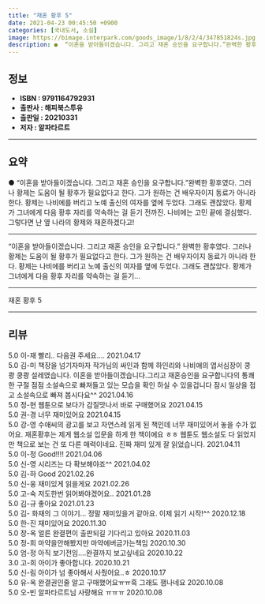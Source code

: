 ```yaml
---
title: "재혼 황후 5"
date: 2021-04-23 00:45:50 +0900
categories: [국내도서, 소설]
image: https://bimage.interpark.com/goods_image/1/8/2/4/347851824s.jpg
description: ●  “이혼을 받아들이겠습니다. 그리고 재혼 승인을 요구합니다.”완벽한 황후였다. 그러나 황제는 도움이 될 황후가 필요없다고 한다. 그가 원하는 건 배우자이지 동료가 아니라 한다. 황제는 나비에를 버리고 노예 출신의 여자를 옆에 두었다. 그래도 괜찮았다. 황제가 그녀에게 다음 황후 자리를 약속하는 걸 듣
---
```


## **정보**

- **ISBN : 9791164792931**
- **출판사 : 해피북스투유**
- **출판일 : 20210331**
- **저자 : 알파타르트**

------



## **요약**

●  “이혼을 받아들이겠습니다. 그리고 재혼 승인을 요구합니다.”완벽한 황후였다. 그러나 황제는 도움이 될 황후가 필요없다고 한다. 그가 원하는 건 배우자이지 동료가 아니라 한다. 황제는 나비에를 버리고 노예 출신의 여자를 옆에 두었다. 그래도 괜찮았다. 황제가 그녀에게 다음 황후 자리를 약속하는 걸 듣기 전까진. 나비에는 고민 끝에 결심했다. 그렇다면 난 옆 나라의 황제와 재혼하겠다고!

------

“이혼을 받아들이겠습니다. 그리고 재혼 승인을 요구합니다.”
완벽한 황후였다. 그러나 황제는 도움이 될 황후가 필요없다고 한다. 그가 원하는 건 배우자이지 동료가 아니라 한다. 황제는 나비에를 버리고 노예 출신의 여자를 옆에 두었다. 그래도 괜찮았다. 황제가 그녀에게 다음 황후 자리를 약속하는 걸 듣기... 

------


재혼 황후 5 

------


## **리뷰** 

5.0 이-재 
빨리.. 다음권 주세요....  2021.04.17 <br/>5.0 김-미 책장을 넘기자마자 작가님의 싸인과 함께
하인리와 나비애의 엽서심장이 쿵쾅 쿵쾅 설레였습니다.
이혼을 받아들이겠습니다.그리고 재혼승인을 요구합니다의 통쾌한 구절 점점 소설속으로 빠져들고 있는 모습을 확인 하실 수 있을겁니다
잠시 일상을 접고 소설속으로  빠져 봅시다요^^
 2021.04.16 <br/>5.0 정-현 웹툰으로 보다가 감질맛나서 바로 구매했어요 2021.04.15 <br/>5.0 권-경 너무 재미있어요  2021.04.15 <br/>5.0 강-영 수애씨의 광고를 보고 자연스레 읽게 된 책인데 너무 재미있어서 놓을 수가 없어요. 재혼황후는 제게 웹소설 입문을 하게 한 책이에요 ㅎㅎ 웹툰도 웹소설도 다 읽었지만 책으로 보는 건 또 다른 매력이네요. 진짜 재미 있게 잘 읽었습니다.  2021.04.11 <br/>5.0 이-정 Good!!!! 2021.04.06 <br/>5.0 신-영 시리즈는 다 확보해야죠^^ 2021.04.02 <br/>5.0 김-하 Good 2021.02.26 <br/>5.0 신-웅 재미있게 읽을게요 2021.02.26 <br/>5.0 고-숙 저도한번 읽어봐야겠어요.. 2021.01.28 <br/>5.0 김-규 좋아요  2021.01.23 <br/>5.0 김- 화재의 그 이야기...
정말 재미있을거 같아요.
이제 읽기 시작!^^ 2020.12.18 <br/>5.0 한-진 재미있어요 2020.11.30 <br/>5.0 장-옥 얼른 완결편이 출판되길 기다리고 있아요 2020.11.03 <br/>5.0 정-희 마약을안해봤지만 마약에버금가는책임 2020.10.30 <br/>5.0 엄-정 아직 보기전임....완결까지 보고싶네요 2020.10.22 <br/>3.0 고-희 아이가 좋아합니다. 2020.10.21 <br/>5.0 신-림 아이가 넘 좋아해서 사줬어요..ㅎ 2020.10.17 <br/>5.0 유-옥 완결권인줄 알고 구매했어요ㅠㅠ흑 그래도 잼나네요 2020.10.08 <br/>5.0 오-빈 알파타르트님 사랑해요 ㅠㅠㅠ 2020.10.08 <br/>